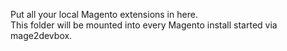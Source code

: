 Put all your local Magento extensions in here.  
This folder will be mounted into every Magento install started via mage2devbox.
